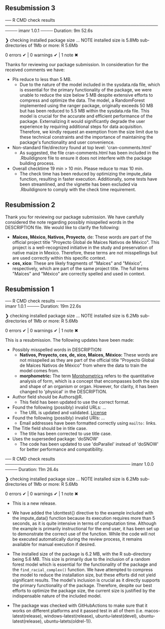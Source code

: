 ## Resubmission 3

── R CMD check results ────────────────────────────────────────────────────── imanr 1.0.1 ────
Duration: 9m 52.6s

❯ checking installed package size ... NOTE
    installed size is  5.8Mb
    sub-directories of 1Mb or more:
      R   5.6Mb

0 errors ✔ | 0 warnings ✔ | 1 note ✖

Thanks for reviewing our package submission. In consideration for the received comments we have:

- Pls reduce to less than 5 MB.
  - Due to the nature of the model included in the sysdata.rda file, which is essential for the primary functionality of the package, we were unable to reduce the size below 5 MB despite extensive efforts to compress and optimize the data. The model, a RandomForest implemented using the ranger package, originally exceeds 50 MB but has been reduced to 5.5 MB within the sysdata.rda file. This model is crucial for the accurate and efficient performance of the package. Externalizing it would significantly degrade the user experience by requiring additional steps for data acquisition. Therefore, we kindly request an exemption from the size limit due to these technical constraints and the importance of maintaining the package's functionality and user convenience.
- Non-standard file/directory found at top level: 'cran-comments.html'
  - As suggested, the file cran-comments.html has been included in the .Rbuildignore file to ensure it does not interfere with the package building process.
- Overall checktime 19 min > 10 min. Please reduce to max 10 min.
  - The check time has been reduced by optimizing the impute_data function, resulting in faster execution. Additionally, some tests have been streamlined, and the vignette has been excluded via .Rbuildignore to comply with the check time requirement.



## Resubmission 2

Thank you for reviewing our package submission. We have carefully considered the note regarding possibly misspelled words in the DESCRIPTION file. We would like to clarify the following:

- **Maíces, México, Nativos, Proyecto**, de: These words are part of the official project title "Proyecto Global de Maíces Nativos de México". This project is a well-recognized initiative in the study and preservation of native maize in Mexico. Therefore, these terms are not misspellings but are used correctly within this specific context.
- **ces, xico**: These are likely fragments of "Maíces" and "México", respectively, which are part of the same project title. The full terms "Maíces" and "México" are correctly spelled and used in context.

## Resubmission 1

── R CMD check results ────────────────────────────────── imanr 1.0.1 ────
Duration: 19m 22.6s

❯ checking installed package size ... NOTE
    installed size is  6.2Mb
    sub-directories of 1Mb or more:
      R   5.6Mb

0 errors ✔ | 0 warnings ✔ | 1 note ✖

This is a resubmission. The following updates have been made:

- Possibly misspelled words in DESCRIPTION: 
  - **Nativos, Proyecto, ces, de, xico, Maíces, México:** These words are not misspelled as they are part of the official title "Proyecto Global de Maíces Nativos de México" from where the data to train the model comes from.
  - **morphometric:** The term [Morphometrics](https://www.merriam-webster.com/medical/morphometrics) refers to the quantitative analysis of form, which is a concept that encompasses both the size and shape of an organism or organ.  However, for clarity, it has been changed to 'physical' in the DESCRIPTION.
- Author field should be Authors@R.
  - This field has been updated to use the correct format.
- Found the following (possibly) invalid URLs: ...
  - The URL is updated and validated. [License](https://github.com/rafa6174/imanr/blob/main/LICENSE.md) 
- Found the following (possibly) invalid URIs: ...
  - Email addresses have been formatted correctly using `mailto:` links.
- The Title field should be in title case.
  - The title has been corrected to use title case.
- Uses the superseded package: 'doSNOW'
  - The code has been updated to use 'doParallel' instead of 'doSNOW' for better performance and compatibility.

── R CMD check results ───────────────────────────────────────── imanr 1.0.0 ────
Duration: 11m 26.4s

❯ checking installed package size ... NOTE
    installed size is  6.2Mb
    sub-directories of 1Mb or more:
      R   5.6Mb

0 errors ✔ | 0 warnings ✔ | 1 note ✖

* This is a new release.

* We have added the \donttest{} directive to the example included with the impute_data() function because its execution requires more than 5 seconds, as it is quite intensive in terms of computation time. Although the example is primarily instructional for the end user, it has been set up to demonstrate the correct use of the function. While the code will not be executed automatically during the review process, it remains available for manual execution if desired.

* The installed size of the package is 6.2 MB, with the R sub-directory being 5.6 MB. This size is primarily due to the inclusion of a random forest model which is essential for the functionality of the package and the `find_racial_complex()` function. We have attempted to compress the model to reduce the installation size, but these efforts did not yield significant results. The model's inclusion is crucial as it directly supports the primary functionality of the package. Therefore, despite our best efforts to optimize the package size, the current size is justified by the indispensable nature of the included model. 

* The package was checked with GitHubActions to make sure that it works on different platforms and it passed test in all of them (i.e. macos-latest(release), windows-latest(release), ubuntu-latest(devel), ubuntu-latest(release), ubuntu-latets(oldrel-1)).

